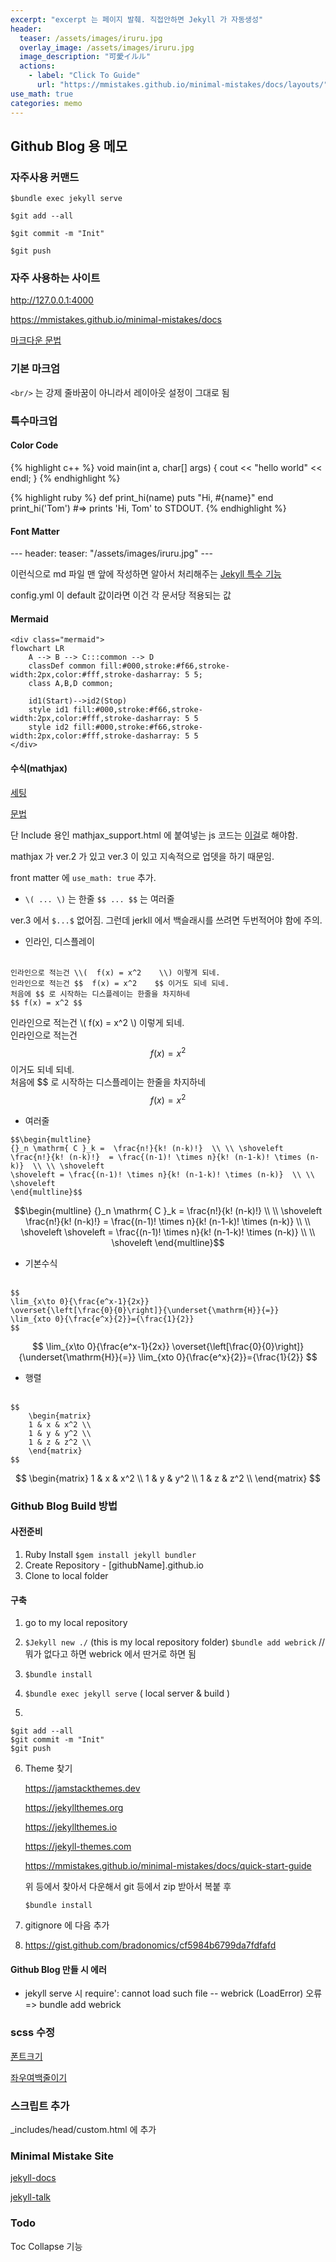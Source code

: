 ```yaml
---
excerpt: "excerpt 는 페이지 발췌. 직접안하면 Jekyll 가 자동생성"
header:
  teaser: /assets/images/iruru.jpg
  overlay_image: /assets/images/iruru.jpg
  image_description: "可愛イルル"
  actions:
    - label: "Click To Guide"
      url: "https://mmistakes.github.io/minimal-mistakes/docs/layouts/"
use_math: true  
categories: memo
---
```

## Github Blog 용 메모

### 자주사용 커맨드

```$bundle exec jekyll serve```

```$git add --all``` 

```$git commit -m "Init"``` 

```$git push```

### 자주 사용하는 사이트

<http://127.0.0.1:4000>

<https://mmistakes.github.io/minimal-mistakes/docs>

[마크다운 문법](https://theorydb.github.io/envops/2019/05/22/envops-blog-how-to-use-md/)

### 기본 마크엄

```<br/>``` 는 강제 줄바꿈이 아니라서 레이아웃 설정이 그대로 됨

### 특수마크업

#### Color Code

{% highlight c++ %}
void main(int a, char[] args)
{
	cout << "hello world" << endl;
}
{% endhighlight %}

{% highlight ruby %}
def print_hi(name)
  puts "Hi, #{name}"
end
print_hi('Tom')
#=> prints 'Hi, Tom' to STDOUT.
{% endhighlight %}


#### Font Matter

\---
header:
  teaser: "/assets/images/iruru.jpg"
\---

이런식으로 md 파일 맨 앞에 작성하면 알아서 처리해주는 [Jekyll 특수 기능](https://jekyllrb.com/docs/front-matter/)

config.yml 이 default 값이라면 이건 각 문서당 적용되는 값

#### Mermaid

<!--먼저 노드가 있고 클래스 정의가 아래-->
```
<div class="mermaid">
flowchart LR
    A --> B --> C:::common --> D 
    classDef common fill:#000,stroke:#f66,stroke-width:2px,color:#fff,stroke-dasharray: 5 5;
    class A,B,D common;

    id1(Start)-->id2(Stop)
    style id1 fill:#000,stroke:#f66,stroke-width:2px,color:#fff,stroke-dasharray: 5 5
    style id2 fill:#000,stroke:#f66,stroke-width:2px,color:#fff,stroke-dasharray: 5 5
</div>
```

#### 수식(mathjax)

[세팅](https://mkkim85.github.io/blog-apply-mathjax-to-jekyll-and-github-pages/)

[문법](https://ghdic.github.io/math/default/mathjax-%EB%AC%B8%EB%B2%95/)

단 Include 용인 mathjax_support.html 에 붙여넣는 js 코드는 [이걸](https://www.mathjax.org/#gettingstarted)로 해야함.

mathjax 가 ver.2 가 있고 ver.3 이 있고 지속적으로 업뎃을 하기 때문임.

front matter 에 ```use_math: true``` 추가.

+ ```\( ... \)``` 는 한줄 ```$$ ... $$``` 는 여러줄
  

 ver.3 에서 ```$...$``` 없어짐. 그런데 jerkll 에서 백슬래시를 쓰려면 두번적어야 함에 주의.

+ 인라인, 디스플레이
<br/><br/>
```
인라인으로 적는건 \\(  f(x) = x^2    \\) 이렇게 되네.
인라인으로 적는건 $$  f(x) = x^2    $$ 이거도 되네 되네.
처음에 $$ 로 시작하는 디스플레이는 한줄을 차지하네
$$ f(x) = x^2 $$
```
인라인으로 적는건 \\(  f(x) = x^2    \\) 이렇게 되네.<br/>
인라인으로 적는건 $$  f(x) = x^2    $$ 이거도 되네 되네.<br/>
처음에 \$\$ 로 시작하는 디스플레이는 한줄을 차지하네<br/>
$$ f(x) = x^2 $$

+ 여러줄
```
$$\begin{multline} 
{}_n \mathrm{ C }_k =  \frac{n!}{k! (n-k)!}  \\ \\ \shoveleft
\frac{n!}{k! (n-k)!}  = \frac{(n-1)! \times n}{k! (n-1-k)! \times (n-k)}  \\ \\ \shoveleft
\shoveleft = \frac{(n-1)! \times n}{k! (n-1-k)! \times (n-k)}  \\ \\ \shoveleft
\end{multline}$$
```
$$\begin{multline} 
{}_n \mathrm{ C }_k =  \frac{n!}{k! (n-k)!}  \\ \\ \shoveleft
\frac{n!}{k! (n-k)!}  = \frac{(n-1)! \times n}{k! (n-1-k)! \times (n-k)}  \\ \\ \shoveleft
\shoveleft = \frac{(n-1)! \times n}{k! (n-1-k)! \times (n-k)}  \\ \\ \shoveleft
\end{multline}$$

+ 기본수식
<br/><br/>
```
$$
\lim_{x\to 0}{\frac{e^x-1}{2x}}
\overset{\left[\frac{0}{0}\right]}{\underset{\mathrm{H}}{=}}
\lim_{xto 0}{\frac{e^x}{2}}={\frac{1}{2}}
$$
```

$$
\lim_{x\to 0}{\frac{e^x-1}{2x}}
\overset{\left[\frac{0}{0}\right]}{\underset{\mathrm{H}}{=}}
\lim_{xto 0}{\frac{e^x}{2}}={\frac{1}{2}}
$$

+ 행렬
<br/><br/>
```
$$
    \begin{matrix}
    1 & x & x^2 \\
    1 & y & y^2 \\
    1 & z & z^2 \\
    \end{matrix}
$$
```

$$
    \begin{matrix}
    1 & x & x^2 \\
    1 & y & y^2 \\
    1 & z & z^2 \\
    \end{matrix}
$$


### Github Blog Build 방법

#### 사전준비

1. Ruby Install
   ```$gem install jekyll bundler```
2. Create Repository - [githubName].github.io
3. Clone to local folder

#### 구축
1. go to my local repository 

2. ```$Jekyll new ./``` (this is my local repository folder)
   ```$bundle add webrick```  // 뭐가 없다고 하면 webrick 에서 딴거로 하면 됨
   
3. ```$bundle install```

4. ```$bundle exec jekyll serve```  ( local server & build )

5. 
```
$git add --all 
$git commit -m "Init" 
$git push
```
6. Theme 찾기

   <https://jamstackthemes.dev>
   
   <https://jekyllthemes.org>
   
   <https://jekyllthemes.io>
   
   <https://jekyll-themes.com>
   
   <https://mmistakes.github.io/minimal-mistakes/docs/quick-start-guide>
   
   위 등에서 찾아서 다운해서 git 등에서 zip 받아서 복붙 후
   
   ```$bundle install```
   
7. gitignore 에 다음 추가
8. <https://gist.github.com/bradonomics/cf5984b6799da7fdfafd>

#### Github Blog 만들 시 에러

+ jekyll serve 시 require': cannot load such file -- webrick (LoadError) 오류
  => bundle add webrick

### scss 수정

[폰트크기](https://danggai.github.io/github.io/Github.io-%EB%B8%94%EB%A1%9C%EA%B7%B8-%ED%8F%B0%ED%8A%B8-%ED%81%AC%EA%B8%B0-%EC%A1%B0%EC%A0%88%ED%95%98%EA%B8%B0/)

[좌우여백줄이기](https://danggai.github.io/github.io/Github.io-%EC%A2%8C%EC%9A%B0-%EC%97%AC%EB%B0%B1-%EC%A4%84%EC%9D%B4%EA%B8%B0/)

### 스크립트 추가

_includes/head/custom.html 에 추가


### Minimal Mistake Site

[jekyll-docs](https://jekyllrb.com/docs/home)

[jekyll-talk](https://talk.jekyllrb.com/)

### Todo

Toc Collapse 기능